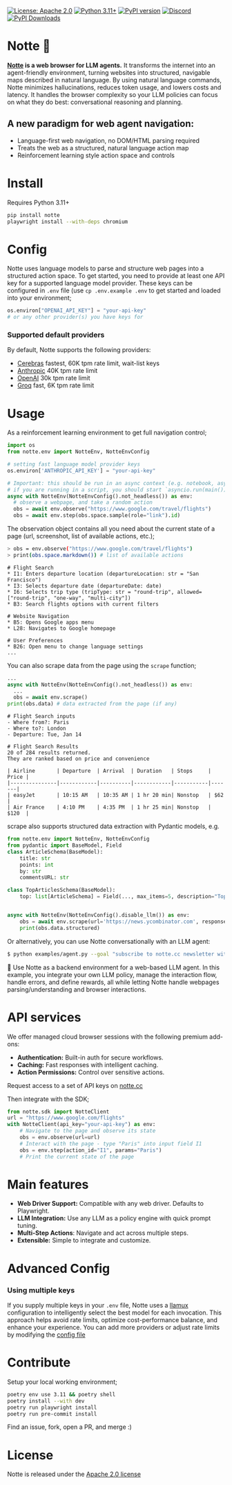 [![License: Apache 2.0](https://img.shields.io/badge/License-Apache%202.0-blue.svg)](https://opensource.org/licenses/Apache-2.0)
[![Python 3.11+](https://img.shields.io/badge/python-3.11+-blue.svg)](https://www.python.org/downloads/)
[![PyPI version](https://img.shields.io/pypi/v/notte)](https://pypi.org/project/notte/)
[![Discord](https://img.shields.io/discord/1312234428444966924?color=7289DA&label=Discord&logo=discord&logoColor=white)](https://discord.gg/atbh5s6bts)
[![PyPI Downloads](https://static.pepy.tech/badge/notte)](https://pepy.tech/projects/notte)

# Notte 🌌

**[Notte](https://www.notte.cc/?ref=github) is a web browser for LLM agents.** It transforms the internet into an agent-friendly environment, turning websites into structured, navigable maps described in natural language. By using natural language commands, Notte minimizes hallucinations, reduces token usage, and lowers costs and latency. It handles the browser complexity so your LLM policies can focus on what they do best: conversational reasoning and planning.

## A new paradigm for web agent navigation:

- Language-first web navigation, no DOM/HTML parsing required
- Treats the web as a structured, natural language action map
- Reinforcement learning style action space and controls

# Install

Requires Python 3.11+

```bash
pip install notte
playwright install --with-deps chromium
```

# Config

Notte uses language models to parse and structure web pages into a structured action space. To get started, you need to provide at least one API key for a supported language model provider. These keys can be configured in `.env` file (use `cp .env.example .env` to get started and loaded into your environment;

```python
os.environ["OPENAI_API_KEY"] = "your-api-key"
# or any other provider(s) you have keys for
```

### Supported default providers

By default, Notte supports the following providers:

- [Cerebras](https://cerebras.ai/inference) fastest, 60K tpm rate limit, wait-list keys
- [Anthropic](https://docs.anthropic.com/en/docs/api/api-reference) 40K tpm rate limit
- [OpenAI](https://platform.openai.com/docs/guides/chat/introduction) 30k tpm rate limit
- [Groq](https://console.groq.com/docs/api-keys) fast, 6K tpm rate limit

# Usage

As a reinforcement learning environment to get full navigation control;

```python
import os
from notte.env import NotteEnv, NotteEnvConfig

# setting fast language model provider keys
os.environ['ANTHROPIC_API_KEY'] = "your-api-key"

# Important: this should be run in an async context (e.g. notebook, asyncio, etc.)
# if you are running in a script, you should start `asyncio.run(main())`
async with NotteEnv(NotteEnvConfig().not_headless()) as env:
  # observe a webpage, and take a random action
  obs = await env.observe("https://www.google.com/travel/flights")
  obs = await env.step(obs.space.sample(role="link").id)
```

The observation object contains all you need about the current state of a page (url, screenshot, list of available actions, etc.);

```bash
> obs = env.observe("https://www.google.com/travel/flights")
> print(obs.space.markdown()) # list of available actions
```

```
# Flight Search
* I1: Enters departure location (departureLocation: str = "San Francisco")
* I3: Selects departure date (departureDate: date)
* I6: Selects trip type (tripType: str = "round-trip", allowed=["round-trip", "one-way", "multi-city"])
* B3: Search flights options with current filters

# Website Navigation
* B5: Opens Google apps menu
* L28: Navigates to Google homepage

# User Preferences
* B26: Open menu to change language settings
...
```

You can also scrape data from the page using the `scrape` function;
```python
...
async with NotteEnv(NotteEnvConfig().not_headless()) as env:
  ...
  obs = await env.scrape()
print(obs.data) # data extracted from the page (if any)
```

```
# Flight Search inputs
- Where from?: Paris
- Where to?: London
- Departure: Tue, Jan 14

# Flight Search Results
20 of 284 results returned.
They are ranked based on price and convenience

| Airline       | Departure  | Arrival  | Duration   | Stops     | Price |
|---------------|------------|----------|------------|-----------|-------|
| easyJet       | 10:15 AM   | 10:35 AM | 1 hr 20 min| Nonstop   | $62   |
| Air France    | 4:10 PM    | 4:35 PM  | 1 hr 25 min| Nonstop   | $120  |
```

scrape also supports structured data extraction with Pydantic models, e.g.

```python
from notte.env import NotteEnv, NotteEnvConfig
from pydantic import BaseModel, Field
class ArticleSchema(BaseModel):
    title: str
    points: int
    by: str
    commentsURL: str

class TopArticlesSchema(BaseModel):
    top: list[ArticleSchema] = Field(..., max_items=5, description="Top 5 stories")


async with NotteEnv(NotteEnvConfig().disable_llm()) as env:
    obs = await env.scrape(url='https://news.ycombinator.com', response_format=TopArticlesSchema)
    print(obs.data.structured)
```






Or alternatively, you can use Notte conversationally with an LLM agent:

```bash
$ python examples/agent.py --goal "subscribe to notte.cc newsletter with ap@agpinto.com"
```

🌌 Use Notte as a backend environment for a web-based LLM agent. In this example, you integrate your own LLM policy, manage the interaction flow, handle errors, and define rewards, all while letting Notte handle webpages parsing/understanding and browser interactions.

# API services

We offer managed cloud browser sessions with the following premium add-ons:

- **Authentication:** Built-in auth for secure workflows.
- **Caching:** Fast responses with intelligent caching.
- **Action Permissions:** Control over sensitive actions.

Request access to a set of API keys on [notte.cc](https://www.notte.cc/?ref=github)

Then integrate with the SDK;

```python
from notte.sdk import NotteClient
url = "https://www.google.com/flights"
with NotteClient(api_key="your-api-key") as env:
    # Navigate to the page and observe its state
    obs = env.observe(url=url)
    # Interact with the page - type "Paris" into input field I1
    obs = env.step(action_id="I1", params="Paris")
    # Print the current state of the page
```

# Main features

- **Web Driver Support:** Compatible with any web driver. Defaults to Playwright.
- **LLM Integration:** Use any LLM as a policy engine with quick prompt tuning.
- **Multi-Step Actions**: Navigate and act across multiple steps.
- **Extensible:** Simple to integrate and customize.

# Advanced Config

### Using multiple keys

If you supply multiple keys in your `.env` file, Notte uses a [llamux](https://github.com/andreakiro/llamux-llm-router) configuration to intelligently select the best model for each invocation. This approach helps avoid rate limits, optimize cost-performance balance, and enhance your experience. You can add more providers or adjust rate limits by modifying the [config file](notte/llms/config/endpoints.csv)

# Contribute

Setup your local working environment;

```bash
poetry env use 3.11 && poetry shell
poetry install --with dev
poetry run playwright install
poetry run pre-commit install
```

Find an issue, fork, open a PR, and merge :)

# License

Notte is released under the [Apache 2.0 license](LICENSE)
